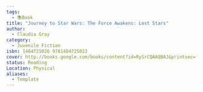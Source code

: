 ```yaml
---
tags:
  - 📚Book
title: "Journey to Star Wars: The Force Awakens: Lost Stars"
author:
  - Claudia Gray
category:
  - Juvenile Fiction
isbn: 1484725026 9781484725023
cover: http://books.google.com/books/content?id=RySrCQAAQBAJ&printsec=frontcover&img=1&zoom=1&edge=curl&source=gbs_api
status: Reading
Location: Physical
aliases:
  - Template
---
```

